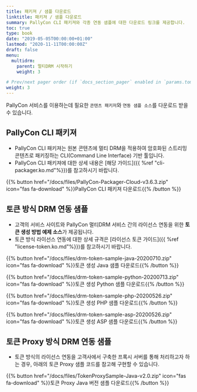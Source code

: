 ```yaml
---
title: 패키져 / 샘플 다운로드
linktitle: 패키져 / 샘플 다운로드
summary: PallyCon CLI 패키져와 각종 연동 샘플에 대한 다운로드 링크를 제공합니다.
toc: true
type: book
date: "2019-05-05T00:00:00+01:00"
lastmod: "2020-11-11T00:00:00Z"
draft: false
menu:
  multidrm:
    parent: 멀티DRM 시작하기
    weight: 3

# Prev/next pager order (if `docs_section_pager` enabled in `params.toml`)
weight: 3
---
```


PallyCon 서비스를 이용하는데 필요한 `콘텐츠 패키저`와 `연동 샘플 소스`를 다운로드 받을 수 있습니다.

## PallyCon CLI 패키져

- PallyCon CLI 패키져는 원본 콘텐츠에 멀티 DRM을 적용하여 암호화된 스트리밍 콘텐츠로 패키징하는 CLI(Command Line Interface) 기반 툴입니다.
- PallyCon CLI 패키져에 대한 상세 내용은 [해당 가이드]({{ %ref "cli-packager.ko.md"%}})를 참고하시기 바랍니다.

{{% button href="/docs/files/PallyCon-Packager-Cloud-v3.6.3.zip" icon="fas fa-download" %}}PallyCon CLI 패키져 다운로드{{% /button %}}

## 토큰 방식 DRM 연동 샘플

- 고객의 서비스 사이트와 PallyCon 멀티DRM 서비스 간의 라이선스 연동을 위한 **토큰 생성 방법 예제 소스**가 제공됩니다.
- 토큰 방식 라이선스 연동에 대한 상세 규격은 [라이선스 토큰 가이드]({{ %ref "license-token.ko.md"%}})를 참고하시기 바랍니다.
 
 {{% button href="/docs/files/drm-token-sample-java-20200710.zip" icon="fas fa-download" %}}토큰 생성 Java 샘플 다운로드{{% /button %}}

 {{% button href="/docs/files/drm-token-sample-python-20200713.zip" icon="fas fa-download" %}}토큰 생성 Python 샘플 다운로드{{% /button %}}

 {{% button href="/docs/files/drm-token-sample-php-20200526.zip" icon="fas fa-download" %}}토큰 생성 PHP 샘플 다운로드{{% /button %}}

 {{% button href="/docs/files/drm-token-sample-asp-20200526.zip" icon="fas fa-download" %}}토큰 생성 ASP 샘플 다운로드{{% /button %}}

## 토큰 Proxy 방식 DRM 연동 샘플

- 토큰 방식의 라이선스 연동을 고객사에서 구축한 프록시 서버를 통해 처리하고자 하는 경우, 아래의 토큰 Proxy 샘플 코드를 참고해 구현할 수 있습니다.

 {{% button href="/docs/files/TokenProxySample-Java-v2.0.zip" icon="fas fa-download" %}}토큰 Proxy Java 버전 샘플 다운로드{{% /button %}}
